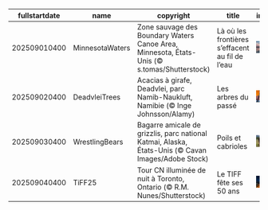 |fullstartdate|name|copyright|title|image|
|--|--|--|--|--|
202509010400|MinnesotaWaters|Zone sauvage des Boundary Waters Canoe Area, Minnesota, États-Unis (© s.tomas/Shutterstock)|Là où les frontières s’effacent au fil de l’eau|![](/fr-CA/2025/09/202509010400MinnesotaWaters.jpg)|
202509020400|DeadvleiTrees|Acacias à girafe, Deadvlei, parc Namib-Naukluft, Namibie (© Inge Johnsson/Alamy)|Les arbres du passé|![](/fr-CA/2025/09/202509020400DeadvleiTrees.jpg)|
202509030400|WrestlingBears|Bagarre amicale de grizzlis, parc national Katmai, Alaska, États-Unis (© Cavan Images/Adobe Stock)|Poils et cabrioles|![](/fr-CA/2025/09/202509030400WrestlingBears.jpg)|
202509040400|TiFF25|Tour CN illuminée de nuit à Toronto, Ontario (© R.M. Nunes/Shutterstock)|Le TIFF fête ses 50 ans|![](/fr-CA/2025/09/202509040400TiFF25.jpg)|
